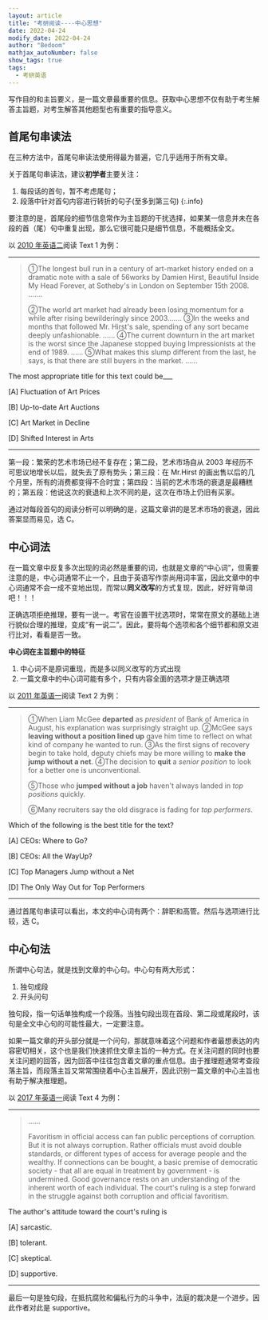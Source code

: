 ```yaml
---
layout: article
title: "考研阅读----中心思想"
date: 2022-04-24
modify_date: 2022-04-24
author: "Bedoom"
mathjax_autoNumber: false
show_tags: true
tags: 
  - 考研英语
---
```


写作目的和主旨要义，是一篇文章最重要的信息。获取中心思想不仅有助于考生解答主旨题，对考生解答其他题型也有重要的指导意义。

<!--more-->

## 首尾句串读法

在三种方法中，首尾句串读法使用得最为普遍，它几乎适用于所有文章。

关于首尾句串读法，建议**初学者**主要关注：
1. 每段话的首句，暂不考虑尾句；
2. 段落中针对首句内容进行转折的句子(至多到第三句)
{:.info}

要注意的是，首尾段的细节信息常作为主旨题的干扰选择，如果某一信息并未在各段的首（尾）句中重复出现，那么它很可能只是细节信息，不能概括全文。

以 [2010 年英语二](https://zhenti.burningvocabulary.com/kaoyan/2010/02)阅读 Text 1 为例：

****

> ①The longest bull run in a century of art-market history ended on a dramatic note
> with a sale of 56works by Damien Hirst, Beautiful Inside My Head Forever, at
> Sotheby's in London on September 15th 2008. .......
>
> ②The world art market had already been losing momentum for a while after rising
> bewilderingly since 2003.......
> ③In the weeks and months that followed Mr. Hirst's sale, spending of any sort
> became deeply unfashionable. ......
> ④The current downturn in the art market is the worst since the Japanese stopped
> buying Impressionists at the end of 1989. ......
> ⑤What makes this slump different from the last, he says, is that there are still
> buyers in the market. ......

The most appropriate title for this text could be___

[A] Fluctuation of Art Prices

[B] Up-to-date Art Auctions

[C] Art Market in Decline

[D] Shifted Interest in Arts

****

第一段：繁荣的艺术市场已经不复存在；第二段，艺术市场自从 2003 年经历不可思议地增长以后，就失去了原有势头；第三段：在 Mr.Hirst 的画出售以后的几个月里，所有的消费都变得不合时宜；第四段：当前的艺术市场的衰退是最糟糕的；第五段：他说这次的衰退和上次不同的是，这次在市场上仍旧有买家。

通过对每段首句的阅读分析可以明确的是，这篇文章讲的是艺术市场的衰退，因此答案显而易见，选 C。

## 中心词法

在一篇文章中反复多次出现的词必然是重要的词，也就是文章的“中心词”，但需要注意的是，中心词通常不止一个，且由于英语写作崇尚用词丰富，因此文章中的中心词通常不会一成不变地出现，而常以**同义改写**的方式复现，因此，好好背单词吧！！！

正确选项拒绝推理，要有一说一。考官在设置干扰选项时，常常在原文的基础上进行貌似合理的推理，变成“有一说二”。因此，要将每个选项和各个细节都和原文进行比对，看看是否一致。

**中心词在主旨题中的特征**

1. 中心词不是原词重现，而是多以同义改写的方式出现
2. 一篇文章中的中心词可能有多个，只有内容全面的选项才是正确选项

以 [2011 年英语一](https://zhenti.burningvocabulary.com/kaoyan/2011/01)阅读 Text 2 为例：

****

> ①When Liam McGee **departed** as *president* of Bank of America in August, his
> explanation was surprisingly straight up. 
> ②McGee says **leaving without a position lined up** gave him time to reflect on what
> kind of company he wanted to run. 
> ③As the first signs of recovery begin to take hold, deputy chiefs may be more
> willing to **make the jump without a net**. 
> ④The decision to **quit** a *senior position* to look for a better one is unconventional.
>
> ⑤Those who **jumped without a job** haven't always landed in *top positions* quickly.
>
> ⑥Many recruiters say the old disgrace is fading for *top performers*. 

Which of the following is the best title for the text?

[A] CEOs: Where to Go?

[B] CEOs: All the WayUp?

[C] Top Managers Jump without a Net

[D] The Only Way Out for Top Performers

****

通过首尾句串读可以看出，本文的中心词有两个：辞职和高管。然后与选项进行比较，选 C。

## 中心句法

所谓中心句法，就是找到文章的中心句。中心句有两大形式：

1. 独句成段
2. 开头问句

独句段，指一句话单独构成一个段落。当独句段出现在首段、第二段或尾段时，该句是全文中心句的可能性最大，一定要注意。

如果一篇文章的开头部分就是一个问句，那就意味着这个问题和作者最想表达的内容密切相关，这个也是我们快速抓住文章主旨的一种方式。在关注问题的同时也要关注问题的回答，因为回答中往往包含着文章的重点信息。由于推理题通常考查段落主旨，而段落主旨又常常围绕着中心主旨展开，因此识别一篇文章的中心主旨也有助于解决推理题。

以 [2017 年英语一](https://zhenti.burningvocabulary.com/kaoyan/2017/01)阅读 Text 4 为例：

****

> ......
>
> Favoritism in official access can fan public perceptions of corruption. But it is
> not always corruption. Rather officials must avoid double standards, or different
> types of access for average people and the wealthy. If connections can be
> bought, a basic premise of democratic society - that all are equal in treatment by
> government - is undermined. Good governance rests on an understanding of the
> inherent worth of each individual.
> The court's ruling is a step forward in the struggle against both corruption and
> official favoritism.

The author's attitude toward the court's ruling is

[A] sarcastic.

[B] tolerant.

[C] skeptical.

[D] supportive.

****

最后一句是独句段，在抵抗腐败和偏私行为的斗争中，法庭的裁决是一个进步。因此作者对此是 supportive。